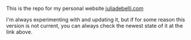 This is the repo for my personal website [juliadebelli.com](https://juliadebelli.com)

I'm always experimenting with and updating it, but if for some reason this version is not current, you can always check the newest state of it at the link above.

